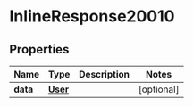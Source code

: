# InlineResponse20010

## Properties
Name | Type | Description | Notes
------------ | ------------- | ------------- | -------------
**data** | [**User**](User.md) |  |  [optional]
